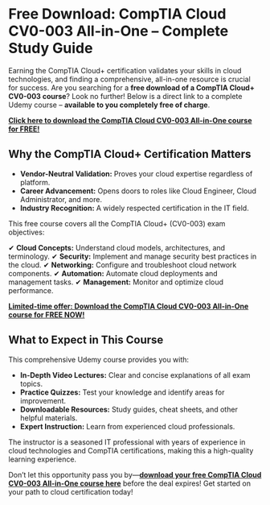 # Free Download: CompTIA Cloud CV0-003 All-in-One – Complete Study Guide

Earning the CompTIA Cloud+ certification validates your skills in cloud technologies, and finding a comprehensive, all-in-one resource is crucial for success. Are you searching for a **free download of a CompTIA Cloud+ CV0-003 course**? Look no further! Below is a direct link to a complete Udemy course – **available to you completely free of charge**.

[**Click here to download the CompTIA Cloud CV0-003 All-in-One course for FREE!**](https://udemywork.com/comptia-cloud-cv0-003-all-in-one)

## Why the CompTIA Cloud+ Certification Matters

*   **Vendor-Neutral Validation:** Proves your cloud expertise regardless of platform.
*   **Career Advancement:** Opens doors to roles like Cloud Engineer, Cloud Administrator, and more.
*   **Industry Recognition:** A widely respected certification in the IT field.

This free course covers all the CompTIA Cloud+ (CV0-003) exam objectives:

✔  **Cloud Concepts:** Understand cloud models, architectures, and terminology.
✔  **Security:** Implement and manage security best practices in the cloud.
✔  **Networking:** Configure and troubleshoot cloud network components.
✔  **Automation:** Automate cloud deployments and management tasks.
✔  **Management:** Monitor and optimize cloud performance.

[**Limited-time offer: Download the CompTIA Cloud CV0-003 All-in-One course for FREE NOW!**](https://udemywork.com/comptia-cloud-cv0-003-all-in-one)

## What to Expect in This Course

This comprehensive Udemy course provides you with:

*   **In-Depth Video Lectures:** Clear and concise explanations of all exam topics.
*   **Practice Quizzes:** Test your knowledge and identify areas for improvement.
*   **Downloadable Resources:** Study guides, cheat sheets, and other helpful materials.
*   **Expert Instruction:** Learn from experienced cloud professionals.

The instructor is a seasoned IT professional with years of experience in cloud technologies and CompTIA certifications, making this a high-quality learning experience.

Don’t let this opportunity pass you by—**[download your free CompTIA Cloud CV0-003 All-in-One course here](https://udemywork.com/comptia-cloud-cv0-003-all-in-one)** before the deal expires! Get started on your path to cloud certification today!
